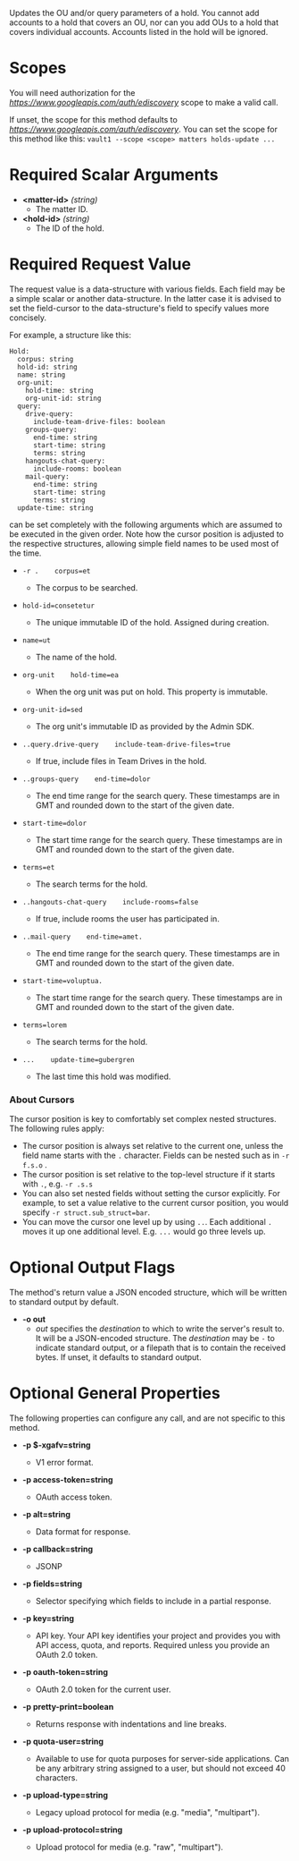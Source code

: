 Updates the OU and/or query parameters of a hold. You cannot add accounts
to a hold that covers an OU, nor can you add OUs to a hold that covers
individual accounts. Accounts listed in the hold will be ignored.
# Scopes

You will need authorization for the *https://www.googleapis.com/auth/ediscovery* scope to make a valid call.

If unset, the scope for this method defaults to *https://www.googleapis.com/auth/ediscovery*.
You can set the scope for this method like this: `vault1 --scope <scope> matters holds-update ...`
# Required Scalar Arguments
* **&lt;matter-id&gt;** *(string)*
    - The matter ID.
* **&lt;hold-id&gt;** *(string)*
    - The ID of the hold.
# Required Request Value

The request value is a data-structure with various fields. Each field may be a simple scalar or another data-structure.
In the latter case it is advised to set the field-cursor to the data-structure's field to specify values more concisely.

For example, a structure like this:
```
Hold:
  corpus: string
  hold-id: string
  name: string
  org-unit:
    hold-time: string
    org-unit-id: string
  query:
    drive-query:
      include-team-drive-files: boolean
    groups-query:
      end-time: string
      start-time: string
      terms: string
    hangouts-chat-query:
      include-rooms: boolean
    mail-query:
      end-time: string
      start-time: string
      terms: string
  update-time: string

```

can be set completely with the following arguments which are assumed to be executed in the given order. Note how the cursor position is adjusted to the respective structures, allowing simple field names to be used most of the time.

* `-r .    corpus=et`
    - The corpus to be searched.
* `hold-id=consetetur`
    - The unique immutable ID of the hold. Assigned during creation.
* `name=ut`
    - The name of the hold.
* `org-unit    hold-time=ea`
    - When the org unit was put on hold. This property is immutable.
* `org-unit-id=sed`
    - The org unit&#39;s immutable ID as provided by the Admin SDK.

* `..query.drive-query    include-team-drive-files=true`
    - If true, include files in Team Drives in the hold.

* `..groups-query    end-time=dolor`
    - The end time range for the search query. These timestamps are in GMT and
        rounded down to the start of the given date.
* `start-time=dolor`
    - The start time range for the search query. These timestamps are in GMT and
        rounded down to the start of the given date.
* `terms=et`
    - The search terms for the hold.

* `..hangouts-chat-query    include-rooms=false`
    - If true, include rooms the user has participated in.

* `..mail-query    end-time=amet.`
    - The end time range for the search query. These timestamps are in GMT and
        rounded down to the start of the given date.
* `start-time=voluptua.`
    - The start time range for the search query. These timestamps are in GMT and
        rounded down to the start of the given date.
* `terms=lorem`
    - The search terms for the hold.


* `...    update-time=gubergren`
    - The last time this hold was modified.


### About Cursors

The cursor position is key to comfortably set complex nested structures. The following rules apply:

* The cursor position is always set relative to the current one, unless the field name starts with the `.` character. Fields can be nested such as in `-r f.s.o` .
* The cursor position is set relative to the top-level structure if it starts with `.`, e.g. `-r .s.s`
* You can also set nested fields without setting the cursor explicitly. For example, to set a value relative to the current cursor position, you would specify `-r struct.sub_struct=bar`.
* You can move the cursor one level up by using `..`. Each additional `.` moves it up one additional level. E.g. `...` would go three levels up.


# Optional Output Flags

The method's return value a JSON encoded structure, which will be written to standard output by default.

* **-o out**
    - *out* specifies the *destination* to which to write the server's result to.
      It will be a JSON-encoded structure.
      The *destination* may be `-` to indicate standard output, or a filepath that is to contain the received bytes.
      If unset, it defaults to standard output.
# Optional General Properties

The following properties can configure any call, and are not specific to this method.

* **-p $-xgafv=string**
    - V1 error format.

* **-p access-token=string**
    - OAuth access token.

* **-p alt=string**
    - Data format for response.

* **-p callback=string**
    - JSONP

* **-p fields=string**
    - Selector specifying which fields to include in a partial response.

* **-p key=string**
    - API key. Your API key identifies your project and provides you with API access, quota, and reports. Required unless you provide an OAuth 2.0 token.

* **-p oauth-token=string**
    - OAuth 2.0 token for the current user.

* **-p pretty-print=boolean**
    - Returns response with indentations and line breaks.

* **-p quota-user=string**
    - Available to use for quota purposes for server-side applications. Can be any arbitrary string assigned to a user, but should not exceed 40 characters.

* **-p upload-type=string**
    - Legacy upload protocol for media (e.g. &#34;media&#34;, &#34;multipart&#34;).

* **-p upload-protocol=string**
    - Upload protocol for media (e.g. &#34;raw&#34;, &#34;multipart&#34;).
